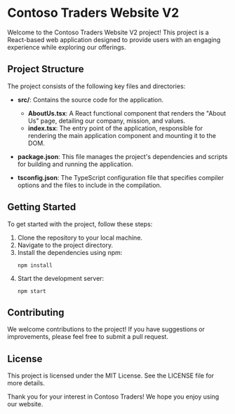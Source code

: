 # Contoso Traders Website V2

Welcome to the Contoso Traders Website V2 project! This project is a React-based web application designed to provide users with an engaging experience while exploring our offerings.

## Project Structure

The project consists of the following key files and directories:

- **src/**: Contains the source code for the application.
  - **AboutUs.tsx**: A React functional component that renders the "About Us" page, detailing our company, mission, and values.
  - **index.tsx**: The entry point of the application, responsible for rendering the main application component and mounting it to the DOM.

- **package.json**: This file manages the project's dependencies and scripts for building and running the application.

- **tsconfig.json**: The TypeScript configuration file that specifies compiler options and the files to include in the compilation.

## Getting Started

To get started with the project, follow these steps:

1. Clone the repository to your local machine.
2. Navigate to the project directory.
3. Install the dependencies using npm:
   ```
   npm install
   ```
4. Start the development server:
   ```
   npm start
   ```

## Contributing

We welcome contributions to the project! If you have suggestions or improvements, please feel free to submit a pull request.

## License

This project is licensed under the MIT License. See the LICENSE file for more details.

Thank you for your interest in Contoso Traders! We hope you enjoy using our website.